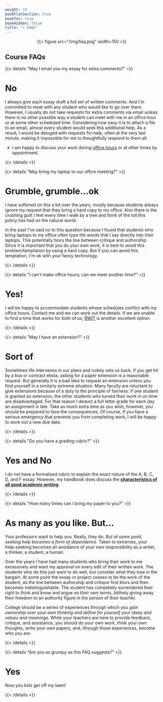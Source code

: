```yaml
---
weight: 10
bookFlatSection: true
bookToc: true
bookHidden: false
title: "+ FAQs"
---
```


<div style="text-align:center">{{< figure src="/img/faq.png" width=150 >}}</div>

## Course FAQs

{{< details "May I email you my essay for extra comments?" >}}

#

# No

I always give each essay draft a full set of written comments. And I'm committed to meet with any student who would like to go over them. However, I usually do not take requests for extra comments via email unless there is no other possible way a student can meet with me in an office hour or at some other scheduled time. Considering how easy it is to attach a file to an email, almost every student would seek this additional help. As a result, I would be deluged with requests for help, often at the very last minute, making it impossible for me to thoughtfully respond to them all.

- I am happy to discuss your work during [office hours](/about/contact) or at other times by appointment. 

{{< /details >}}

{{< details "May bring my laptop to our office meeting?" >}}

#

# Grumble, grumble...ok

I have softened on this a bit over the years, mostly because students always ignore my request that they bring a hard copy to my office. Also there is the crushing guilt I feel every time I walk by a tree and think of the toll this policy has had on the natural world. 

In the past I've said no to this question because I found that students who bring laptops to my office often type the words that I say directly into their laptops. This potentially blurs the line between critique and authorship. Since it is important that you do your own work, it is best to avoid this problem/temptation by using a hard copy. But if you can avoid this temptation, I'm ok with your fancy technology. 
    
{{< /details >}}

{{< details "I can't make office hours; can we meet another time?" >}}

#

# Yes!

I will be happy to accommodate students whose schedules conflict with my office hours. Contact me and we can work out the details. If we are unable to find a time that works for both of us, [RWIT](https://students.dartmouth.edu/rwit/) is another excellent option.

{{< /details >}}

{{< details "May I have an extension?" >}}

#

# Sort of

Sometimes life intervenes in our plans and rudely sets us back. If you get hit by a bus or contract ebola, asking for a paper extension is a reasonable request. But generally it is a bad idea to request an extension unless you find yourself in a similarly extreme situation. Many faculty are reluctant to give extensions because of a duty to the principle of fairness: if one student is granted an extension, the other students who turned their work in on time are disadvantaged. For that reason I deduct a full letter grade for each day an assignment is late. Take as much extra time as you wish; however, you should be prepared to face the consequences. Of course, if you have a serious emergency that prevents you from completing work, I will be happy to work out a new due date.

{{< /details >}}

{{< details "Do you have a grading rubric?" >}}

#
# Yes and No

I do not have a formalized rubric to explain the exact nature of the A, B, C, D, and F essay. However, my handbook does discuss the [**characteristics of all good academic writing**](/resources/open-handbook/chapter-5).

{{< /details >}}


{{< details "How many times can I bring my paper to you?" >}}

#
# As many as you like. But...

Your professors want to help you. Really, they do. *But at some point, seeking help becomes a form of dependence*. Taken to extremes, your help-seeking becomes an avoidance of your own responsibility as a writer, a thinker, a student, a human. 

Over the years I have had many students who bring their work to me excessively and want my approval on every edit of their written work. The students who do this just want to do well, but consider what they lose in the bargain. At some point the essay or project ceases to be the work of the student, as the line between authorship and critique first blurs and then becomes indistinguishable. The student has completely surrendered their right to think and know and argue *on their own terms*, blithely giving away their freedom to an authority figure in the person of their teacher. 

College should be a series of experiences through which you *gain ownership over your own thinking and define for yourself your ideas and values and meanings*. While your teachers are here to provide feedback, critique, and assistance, you should do your own work, think your own thoughts, write your own papers, and, through those experiences, become who you are.  

{{< /details >}}



{{< details "Are you as grumpy as this FAQ suggests?" >}}

#

# Yes

Now you kids get off my lawn!

{{< /details >}}


